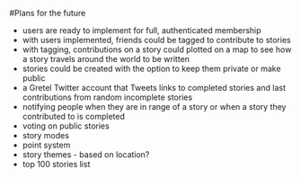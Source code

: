 #Plans for the future

- users are ready to implement for full, authenticated membership
- with users implemented, friends could be tagged to contribute to stories
- with tagging, contributions on a story could plotted on a map to see how a story travels around the world to be written
- stories could be created with the option to keep them private or make public
- a Gretel Twitter account that Tweets links to completed stories and last contributions from random incomplete stories
- notifying people when they are in range of a story or when a story they contributed to is completed
- voting on public stories
- story modes
- point system
- story themes - based on location?
- top 100 stories list
